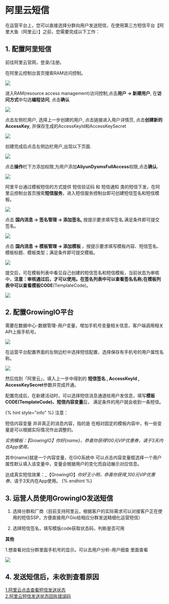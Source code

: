 # 阿里云短信

在运营平台上，您可以直接选择分群向用户发送短信，在使用第三方短信平台【阿里大鱼（阿里云）】之前，您需要完成以下工作：

## 1. 配置阿里短信

前往阿里云官网，登录/注册。

在阿里云控制台首页搜索RAM访问控制。

![](../../.gitbook/assets/image%20%2895%29.png)

进入RAM\(resource access management\)访问控制,点击**用户 -&gt; 新建用户**, 在**访问方式**中勾选**编程访问**, 点击**确认**

![](../../.gitbook/assets/image%20%28128%29.png)

点击左侧栏用户, 选择上一步创建的用户, 点击链接进入用户详情页, 点击**创建新的AccessKey**, 并保存生成的AccessKeyId和AccessKeySecret

![](../../.gitbook/assets/image%20%2863%29.png)

创建完成后点击左侧边栏用户,出现以下页面.

![](../../.gitbook/assets/image%20%2868%29.png)

点击**操作**栏下方添加权限,为用户添加**AliyunDysmsFullAccess**权限,点击**确认.**

![](../../.gitbook/assets/image%20%2834%29.png)

阿里平台通过模板短信的方式提供 短信验证码 和 短信通知 类的短信下发，在阿里云控制台首页搜索**短信服务**，进入短信服务控制台即可创建短信签名和短信模板。

![](../../.gitbook/assets/image%20%28113%29.png)

点击 **国内消息 -&gt; 签名管理 -&gt; 添加签名,** 按提示要求填写签名.满足条件即可提交签名。

![](../../.gitbook/assets/image%20%2825%29.png)

点击 **国内消息 -&gt; 模板管理 -&gt; 添加模板** ，按提示要求填写模板内容、短信签名、模板标题、模板类型；满足条件即可提交模板。

![](../../.gitbook/assets/image%20%28118%29.png)

提交后，可在模板列表中看见自己创建的短信签名和短信模板，当前状态为审核中，**注意：审核通过后，才可以使用。**在签名列表中可以查看**签名名称;**在模板列表中可以查看**模板CODE**\(TemplateCode\)。

![](../../.gitbook/assets/image%20%2867%29.png)

## 2. 配置GrowingIO平台

需要在数据中心-数据管理-用户变量，增加手机号变量相关信息，客户端调用相关API上报手机号。

![](../../.gitbook/assets/image%20%2827%29.png)

  
在运营平台配置界面的左侧边栏中选择短信配置，选择保存有手机号的用户属性名称。

![](../../.gitbook/assets/image%20%2831%29.png)

然后找到「阿里云」，填入上一步中得到的 **短信签名 , AccessKeyId , AccessKeySecret**参数并完成开通。

配置完成后，在新建活动时，可以选择短信消息通道给用户发信息，填写**模板CODE\(TemplateCode\)、短信内容变量**后， 满足条件的用户就会收到一条短信。

{% hint style="info" %}
注意：

短信内容变量 并非真正的消息内容，指的是 在相对固定的模板内容中，有一些变量是可以根据实际情况作出调整的。

_实例模板：【GrowingIO】你好{name}，恭喜你获得100元VIP优惠券，请于3天内在App使用。_

其中{name}就是一个内容变量，在GIO系统中 可以点击内容变量框选择一个用户属性默认填入该变量中，变量会根据用户的变化而自动展示对应信息。

达成真实短信效果：_【GrowingIO】_你好王小明，恭喜你获得_100元VIP优惠券_，请于3天内在App使用。
{% endhint %}

## 3. 运营人员使用GrowingIO发送短信

1. 选择分群和厂商（目前支持阿里云，根据客户的实际需求可以对接客户正在使用的短信SSP，方便直接用户Gio给相应分群发送精细化运营短信）

2. 选择短信签名，填写模版code获取状态码，判断是否可用

**其他**

1.想查看对应分群里面手机号的显示。可以去用户分析-用户细查 里面查看

![](../../.gitbook/assets/image%20%2854%29.png)

## 4.  发送短信后，未收到查看原因

[1.阿里云点击查看短信发送状态  
](https://dysms.console.aliyun.com/dysms.htm?spm=5176.12818093.recent.ddysms.cce816d0C9LbBj#/statistic/record)[2.阿里云短信发送状态回执错误码](https://help.aliyun.com/document_detail/101347.html)

